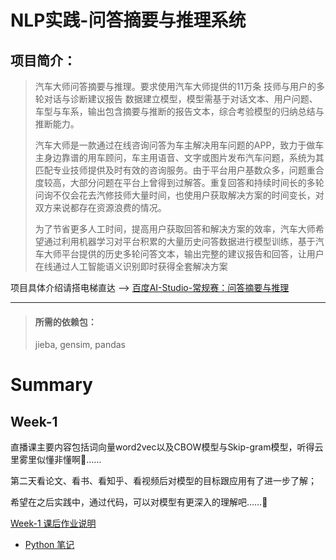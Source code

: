 # NLP实践-问答摘要与推理系统

## 项目简介：

> 汽车大师问答摘要与推理。要求使用汽车大师提供的11万条 技师与用户的多轮对话与诊断建议报告 数据建立模型，模型需基于对话文本、用户问题、车型与车系，输出包含摘要与推断的报告文本，综合考验模型的归纳总结与推断能力。
> 
> 汽车大师是一款通过在线咨询问答为车主解决用车问题的APP，致力于做车主身边靠谱的用车顾问，车主用语音、文字或图片发布汽车问题，系统为其匹配专业技师提供及时有效的咨询服务。由于平台用户基数众多，问题重合度较高，大部分问题在平台上曾得到过解答。重复回答和持续时间长的多轮问询不仅会花去汽修技师大量时间，也使用户获取解决方案的时间变长，对双方来说都存在资源浪费的情况。
> 
> 为了节省更多人工时间，提高用户获取回答和解决方案的效率，汽车大师希望通过利用机器学习对平台积累的大量历史问答数据进行模型训练，基于汽车大师平台提供的历史多轮问答文本，输出完整的建议报告和回答，让用户在线通过人工智能语义识别即时获得全套解决方案

项目具体介绍请搭电梯直达 --> [百度AI-Studio-常规赛：问答摘要与推理](https://aistudio.baidu.com/aistudio/competition/detail/3)

---

> #### 所需的依赖包：
>
> jieba, gensim, pandas

# Summary

## Week-1

直播课主要内容包括词向量word2vec以及CBOW模型与Skip-gram模型，听得云里雾里似懂非懂啊👀……

第二天看论文、看书、看知乎、看视频后对模型的目标跟应用有了进一步了解；

希望在之后实践中，通过代码，可以对模型有更深入的理解吧……💪

 [Week-1 课后作业说明](/md/hw-1.md)

  - [Python 笔记](/md/)